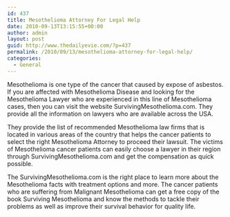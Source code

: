 ```yaml
---
id: 437
title: Mesothelioma Attorney For Legal Help
date: 2010-09-13T13:15:55+00:00
author: admin
layout: post
guid: http://www.thedailyevie.com/?p=437
permalink: /2010/09/13/mesothelioma-attorney-for-legal-help/
categories:
  - General
---
```

Mesothelioma is one type of the cancer that caused by expose of asbestos. If you are affected with Mesothelioma Disease and looking for the Mesothelioma Lawyer who are experienced in this line of Mesothelioma cases, then you can visit the website SurvivingMesothelioma.com. They provide all the information on lawyers who are available across the USA.

They provide the list of recommended Mesothelioma law firms that is located in various areas of the country that helps the cancer patients to select the right Mesothelioma Attorney to proceed their lawsuit. The victims of Mesothelioma cancer patients can easily choose a lawyer in their region through SurvivingMesothelioma.com and get the compensation as quick possible. 

The SurvivingMesothelioma.com is the right place to learn more about the Mesothelioma facts with treatment options and more. The cancer patients who are suffering from Malignant Mesothelioma can get a free copy of the book Surviving Mesothelioma and know the methods to tackle their problems as well as improve their survival behavior for quality life.